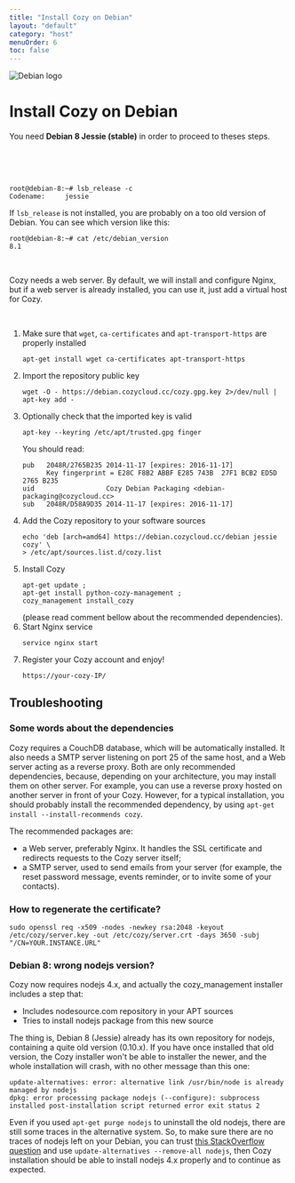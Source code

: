 ```yaml
---
title: "Install Cozy on Debian"
layout: "default"
category: "host"
menuOrder: 6
toc: false
---
```



<div class="install-inner-logo"> 
<img alt="Debian logo" src="/assets/images/debian-logo.png">
</div>

# Install Cozy on Debian

You need **Debian 8 Jessie (stable)** in order to proceed to theses steps.

<br> 
<br> 
<br> 

```
root@debian-8:~# lsb_release -c
Codename:     jessie
```

If `lsb_release` is not installed, you are probably on a too old version of
Debian. You can see which version like this:

```
root@debian-8:~# cat /etc/debian_version
8.1
```

<br>

Cozy needs a web server. By default, we will install and configure Nginx, but if a web server is already installed, you can use it, just add a virtual host for Cozy.

<br>

1. Make sure that `wget`, `ca-certificates` and `apt-transport-https` are properly installed
    ```
    apt-get install wget ca-certificates apt-transport-https
    ```
2. Import the repository public key
    ```
    wget -O - https://debian.cozycloud.cc/cozy.gpg.key 2>/dev/null | apt-key add -
    ```
3. Optionally check that the imported key is valid
    ```
    apt-key --keyring /etc/apt/trusted.gpg finger
    ```
    You should read:
    ```
    pub   2048R/2765B235 2014-11-17 [expires: 2016-11-17]
          Key fingerprint = E28C F8B2 ABBF E285 743B  27F1 BCB2 ED5D 2765 B235
    uid                  Cozy Debian Packaging <debian-packaging@cozycloud.cc>
    sub   2048R/D58A9D35 2014-11-17 [expires: 2016-11-17]
    ```
4. Add the Cozy repository to your software sources
    ```
    echo 'deb [arch=amd64] https://debian.cozycloud.cc/debian jessie cozy' \
    > /etc/apt/sources.list.d/cozy.list
    ```
5. Install Cozy
    ```
    apt-get update ;
    apt-get install python-cozy-management ;
    cozy_management install_cozy
    ```
    (please read comment bellow about the recommended dependencies).
6. Start Nginx service
    ```
    service nginx start
    ```
7. Register your Cozy account and enjoy!
    ```
    https://your-cozy-IP/
    ```

## Troubleshooting

### Some words about the dependencies

Cozy requires a CouchDB database, which will be automatically installed. It also needs a SMTP server listening on port 25 of the same host, and a Web server acting as a reverse proxy. Both are only recommended dependencies, because, depending on your architecture, you may install them on other server. For example, you can use a reverse proxy hosted on another server in front of your Cozy. However, for a typical installation, you should probably install the recommended dependency, by using `apt-get install --install-recommends cozy`.

The recommended packages are:

* a Web server, preferably Nginx. It handles the SSL certificate and redirects requests to the Cozy server itself;
* a SMTP server, used to send emails from your server (for example, the reset password message, events reminder, or to invite some of your contacts).

### How to regenerate the certificate?

    sudo openssl req -x509 -nodes -newkey rsa:2048 -keyout /etc/cozy/server.key -out /etc/cozy/server.crt -days 3650 -subj "/CN=YOUR.INSTANCE.URL"

### Debian 8: wrong nodejs version?

Cozy now requires nodejs 4.x, and actually the cozy_management installer includes a step that:
* Includes nodesource.com repository in your APT sources
* Tries to install nodejs package from this new source
 
The thing is, Debian 8 (Jessie) already has its own repository for nodejs, containing a quite old version (0.10.x). If you have once installed that old version, the Cozy installer won't be able to installer the newer, and the whole installation will crash, with no other message than this one:
```
update-alternatives: error: alternative link /usr/bin/node is already managed by nodejs
dpkg: error processing package nodejs (--configure): subprocess installed post-installation script returned error exit status 2
```
Even if you used `apt-get purge nodejs` to uninstall the old nodejs, there are still some traces in the alternative system. So, to make sure there are no traces of nodejs left on your Debian, you can trust [this StackOverflow question](http://stackoverflow.com/questions/25094718/error-on-update-alternatives-when-installing-upgrading-nodejs-v0-10-30) and use `update-alternatives --remove-all nodejs`, then Cozy installation should be able to install nodejs 4.x properly and to continue as expected.
